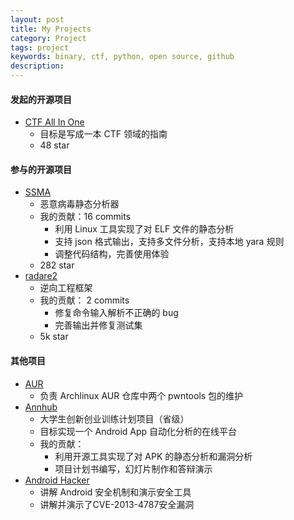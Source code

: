 ```yaml
---
layout: post
title: My Projects
category: Project
tags: project
keywords: binary, ctf, python, open source, github
description:
---
```


#### 发起的开源项目
- [CTF All In One](https://github.com/firmianay/CTF-All-In-One)
  - 目标是写成一本 CTF 领域的指南
  - 48 star

#### 参与的开源项目
- [SSMA](https://github.com/secrary/SSMA)
  - 恶意病毒静态分析器
  - 我的贡献：16 commits
    - 利用 Linux 工具实现了对 ELF 文件的静态分析
    - 支持 json 格式输出，支持多文件分析，支持本地 yara 规则
    - 调整代码结构，完善使用体验
  - 282 star
- [radare2](https://github.com/radare/radare2)
  - 逆向工程框架
  - 我的贡献： 2 commits
    - 修复命令输入解析不正确的 bug
    - 完善输出并修复测试集
  - 5k star

#### 其他项目
- [AUR](https://aur.archlinux.org/packages/?O=0&SeB=nd&K=pwntools&outdated=&SB=n&SO=a&PP=50&do_Search=Go) 
  - 负责 Archlinux AUR 仓库中两个 pwntools 包的维护
- [Annhub](https://github.com/firmianay/Annhub)
  - 大学生创新创业训练计划项目（省级）
  - 目标实现一个 Android App 自动化分析的在线平台
  - 我的贡献：
    - 利用开源工具实现了对 APK 的静态分析和漏洞分析
    - 项目计划书编写，幻灯片制作和答辩演示
- [Android Hacker](https://github.com/firmianay/Android-Hacker)
  - 讲解 Android 安全机制和演示安全工具
  - 讲解并演示了CVE-2013-4787安全漏洞
